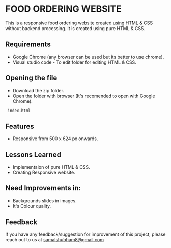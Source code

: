 
# FOOD ORDERING WEBSITE

This is a  responsive food ordering website created using HTML & CSS without backend processing.
It is created using pure HTML & CSS.  


## Requirements

- Google Chrome (any browser can be used but its better to use chrome).
- Visual studio code - To edit folder for editing HTML & CSS.



  
## Opening the file

 - Download the zip folder. 
 - Open the folder with browser (It's recomended to open with Google Chrome).
  
 ```bash
  index.html
```
   
## Features
- Responsive from 500 x 624 px onwards.


## Lessons Learned

- Implementaion of pure HTML & CSS.
- Creating Responsive website.


## Need Improvements in:
- Backgrounds slides in images.
- It's Colour quality.

  
## Feedback

If you have any feedback/suggestion for improvement of this project, please reach out to us at samalshubham8@gmail.com

  